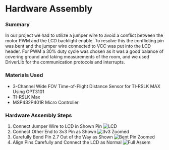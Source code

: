 # Hardware Assembly

### Summary

In our project we had to utilize a jumper wire to avoid a conflict between the motor PWM and the LCD backlight enable. To resolve this the conflicting pin was bent and the jumper wire connected to VCC was put into the LCD header. For PWM a 30% duty cycle was chosen as it was a good balance of covering ground and taking measurements of the room, and we used DriverLib for the communication protocols and interrupts.

### Materials Used
- 3-Channel Wide FOV Time-of-Flight Distance Sensor for TI-RSLK MAX Using OPT3101
- TI-RSLK Max
- MSP432P401R Micro Controller

### Hardware Assembly Steps

1. Connect Jumper Wire to LCD in Shown Pin
![LCD](https://user-images.githubusercontent.com/44150599/129275619-9d1f0a1d-10a0-465e-8e52-72a5f5127692.png)
2. Connect Other End to 3v3 Pin as Shown
![3v3 Zoomed](https://user-images.githubusercontent.com/44150599/129275964-5ac11460-0875-491a-aefa-ff3e5d5da380.jpg)
3. Carefully Bend Pin 2.7 Out of the Way as Shown
![Bent Pin Zoomed](https://user-images.githubusercontent.com/44150599/129276471-d54701cc-282e-4954-845d-5ce56946fbc1.jpg)
4. Align Pins Carefully and Connect the LCD as Normal
![Full Assem](https://user-images.githubusercontent.com/44150599/129275044-0421f9b0-008b-4c36-ab9a-dab22839b230.png)

